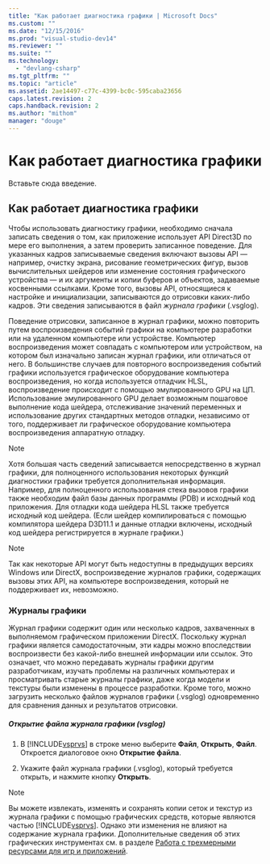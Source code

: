 ```yaml
---
title: "Как работает диагностика графики | Microsoft Docs"
ms.custom: ""
ms.date: "12/15/2016"
ms.prod: "visual-studio-dev14"
ms.reviewer: ""
ms.suite: ""
ms.technology: 
  - "devlang-csharp"
ms.tgt_pltfrm: ""
ms.topic: "article"
ms.assetid: 2ae14497-c77c-4399-bc0c-595caba23656
caps.latest.revision: 2
caps.handback.revision: 2
ms.author: "mithom"
manager: "douge"
---
```

# Как работает диагностика графики
Вставьте сюда введение.  
  
## Как работает диагностика графики  
 Чтобы использовать диагностику графики, необходимо сначала записать сведения о том, как приложение использует API Direct3D по мере его выполнения, а затем проверить записанное поведение.  Для указанных кадров записываемые сведения включают вызовы API — например, очистку экрана, рисование геометрических фигур, вызов вычислительных шейдеров или изменение состояния графического устройства — и их аргументы и копии буферов и объектов, задаваемые косвенными ссылками.  Кроме того, вызовы API, относящиеся к настройке и инициализации, записываются до отрисовки каких\-либо кадров.  Эти сведения записываются в файл *журнала графики* \(.vsglog\).  
  
 Поведение отрисовки, записанное в журнал графики, можно повторить путем воспроизведения событий графики на компьютере разработки или на удаленном компьютере или устройстве.  Компьютер воспроизведения может совпадать с компьютером или устройством, на котором был изначально записан журнал графики, или отличаться от него.  В большинстве случаев для повторного воспроизведения событий графики используется графическое оборудование компьютера воспроизведения, но когда используется отладчик HLSL, воспроизведение происходит с помощью эмулированного GPU на ЦП.  Использование эмулированного GPU делает возможным пошаговое выполнение кода шейдера, отслеживание значений переменных и использование других стандартных методов отладки, независимо от того, поддерживает ли графическое оборудование компьютера воспроизведения аппаратную отладку.  
  
> [!NOTE]
>  Хотя большая часть сведений записывается непосредственно в журнал графики, для полноценного использования некоторых функций диагностики графики требуется дополнительная информация.  Например, для полноценного использования стека вызовов графики также необходим файл базы данных программы \(PDB\) и исходный код приложения.  Для отладки кода шейдера HLSL также требуется исходный код шейдера.  \(Если шейдер компилироваться с помощью компилятора шейдера D3D11.1 и данные отладки включены, исходный код шейдера регистрируется в журнале графики.\)  
  
> [!NOTE]
>  Так как некоторые API могут быть недоступны в предыдущих версиях Windows или DirectX, воспроизведение журналов графики, содержащих вызовы этих API, на компьютере воспроизведения, который не поддерживает их, невозможно.  
  
### Журналы графики  
 Журнал графики содержит один или несколько кадров, захваченных в выполняемом графическом приложении DirectX.  Поскольку журнал графики является самодостаточным, эти кадры можно впоследствии воспроизвести без какой\-либо внешней информации или ссылок.  Это означает, что можно передавать журналы графики другим разработчикам, изучать проблемы на различных компьютерах и просматривать старые журналы графики, даже когда модели и текстуры были изменены в процессе разработки.  Кроме того, можно загрузить несколько файлов журналов графики \(.vsglog\) одновременно для сравнения данных и результатов отрисовки.  
  
##### Открытие файла журнала графики \(vsglog\)  
  
1.  В [!INCLUDE[vsprvs](../assembler/masm/includes/vsprvs_md.md)] в строке меню выберите **Файл**, **Открыть**, **Файл**.  Откроется диалоговое окно **Открытие файла**.  
  
2.  Укажите файл журнала графики \(.vsglog\), который требуется открыть, и нажмите кнопку **Открыть**.  
  
> [!NOTE]
>  Вы можете извлекать, изменять и сохранять копии сеток и текстур из журнала графики с помощью графических средств, которые являются частью [!INCLUDE[vsprvs](../assembler/masm/includes/vsprvs_md.md)].  Однако эти изменения не влияют на содержание журнала графики.  Дополнительные сведения об этих графических инструментах см. в разделе [Работа с трехмерными ресурсами для игр и приложений](../Topic/Working%20with%203-D%20Assets%20for%20Games%20and%20Apps.md).